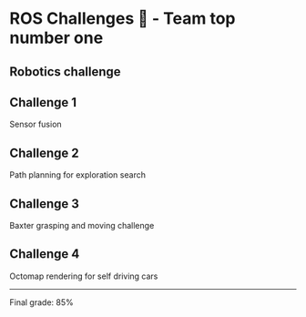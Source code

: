 # ROS Challenges :robot: - Team top number one

## Robotics challenge

## Challenge 1
Sensor fusion

## Challenge 2
Path planning for exploration search

## Challenge 3
Baxter grasping and moving challenge

## Challenge 4
Octomap rendering for self driving cars

---
Final grade: 85%
